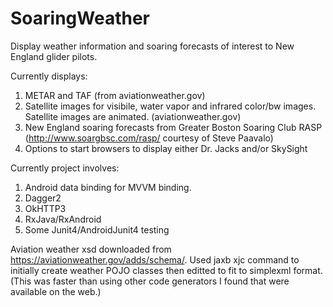 # SoaringWeather
Display weather information and soaring forecasts of interest to New England glider pilots.

Currently displays:
1. METAR and TAF (from aviationweather.gov)
2. Satellite images for visibile, water vapor and infrared color/bw images. Satellite images are animated. (aviationweather.gov)
3. New England soaring forecasts from Greater Boston Soaring Club RASP (http://www.soargbsc.com/rasp/  courtesy of Steve Paavalo)
4. Options to start browsers to display either Dr. Jacks and/or SkySight

Currently project involves:
1. Android data binding for MVVM binding.
2. Dagger2 
3. OkHTTP3
4. RxJava/RxAndroid
5. Some Junit4/AndroidJunit4 testing


Aviation weather xsd downloaded from https://aviationweather.gov/adds/schema/.
Used jaxb xjc command to initially create weather POJO classes then editted to fit to simplexml format. (This was faster than using other code generators I found that were available on the web.)

